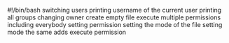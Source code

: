 #!/bin/bash
switching users
printing username of the current user
printing all groups
changing owner
create empty file
execute
multiple permissions
including everybody
setting permission
setting the mode of the file
setting mode the same
adds execute permission
